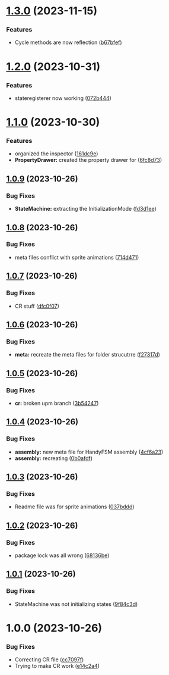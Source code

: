 # [1.3.0](https://github.com/no-slopes/handy-fsm/compare/v1.2.0...v1.3.0) (2023-11-15)


### Features

* Cycle methods are now reflection ([b67bfef](https://github.com/no-slopes/handy-fsm/commit/b67bfef40b57ddd9f3cefede60ea20c668a80545))

# [1.2.0](https://github.com/no-slopes/handy-fsm/compare/v1.1.0...v1.2.0) (2023-10-31)


### Features

* stateregisterer now working ([072b444](https://github.com/no-slopes/handy-fsm/commit/072b44402099d1c151f0a99c4a9a4c488a79a399))

# [1.1.0](https://github.com/no-slopes/handy-fsm/compare/v1.0.9...v1.1.0) (2023-10-30)


### Features

* organized the inspector ([161dc9e](https://github.com/no-slopes/handy-fsm/commit/161dc9e3f591cf278c37fbb37d2e364786013977))
* **PropertyDrawer:** created the property drawer for ([6fc8d73](https://github.com/no-slopes/handy-fsm/commit/6fc8d731404b05cc7bf18b5dab8ec845855f0aa5))

## [1.0.9](https://github.com/no-slopes/handy-fsm/compare/v1.0.8...v1.0.9) (2023-10-26)


### Bug Fixes

* **StateMachine:** extracting the InitializationMode ([fd3d1ee](https://github.com/no-slopes/handy-fsm/commit/fd3d1eedb27f243753eb7b105eeb56971ef79b36))

## [1.0.8](https://github.com/no-slopes/handy-fsm/compare/v1.0.7...v1.0.8) (2023-10-26)


### Bug Fixes

* meta files conflict with sprite animations ([714d471](https://github.com/no-slopes/handy-fsm/commit/714d471c2eb8e8b58888664d8a4445d9b93646d1))

## [1.0.7](https://github.com/no-slopes/handy-fsm/compare/v1.0.6...v1.0.7) (2023-10-26)


### Bug Fixes

* CR stuff ([dfc0f07](https://github.com/no-slopes/handy-fsm/commit/dfc0f07b26b112412254e486fc78107863035d9f))

## [1.0.6](https://github.com/no-slopes/handy-fsm/compare/v1.0.5...v1.0.6) (2023-10-26)


### Bug Fixes

* **meta:** recreate the meta files for folder strucutrre ([f27317d](https://github.com/no-slopes/handy-fsm/commit/f27317d235d82ee6b44087ea4c7eca9611d151e1))

## [1.0.5](https://github.com/no-slopes/handy-fsm/compare/v1.0.4...v1.0.5) (2023-10-26)


### Bug Fixes

* **cr:** broken upm branch ([3b54247](https://github.com/no-slopes/handy-fsm/commit/3b54247ad258b634c2bb343f7ac206a6d6ec8ad7))

## [1.0.4](https://github.com/no-slopes/handy-fsm/compare/v1.0.3...v1.0.4) (2023-10-26)


### Bug Fixes

* **assembly:** new meta file for HandyFSM assembly ([4cf6a23](https://github.com/no-slopes/handy-fsm/commit/4cf6a231f1d47c3eb4a6577c4cdbaba4956cbca1))
* **assembly:** recreating ([0b0afdf](https://github.com/no-slopes/handy-fsm/commit/0b0afdf79fe268a70ebd5461e7807868802399fb))

## [1.0.3](https://github.com/no-slopes/handy-fsm/compare/v1.0.2...v1.0.3) (2023-10-26)


### Bug Fixes

* Readme file was for sprite animations ([037bddd](https://github.com/no-slopes/handy-fsm/commit/037bdddb97ec19d0db2f1842c491b3a5404cf9a2))

## [1.0.2](https://github.com/no-slopes/handy-fsm/compare/v1.0.1...v1.0.2) (2023-10-26)


### Bug Fixes

* package lock was all wrong ([68136be](https://github.com/no-slopes/handy-fsm/commit/68136bea962636fa3ac05b61c54129734958b2ca))

## [1.0.1](https://github.com/no-slopes/handy-fsm/compare/v1.0.0...v1.0.1) (2023-10-26)


### Bug Fixes

* StateMachine was not initializing states ([9f84c3d](https://github.com/no-slopes/handy-fsm/commit/9f84c3d9e9b4f5f7ea9ea28e21cda469ded70d92))

# 1.0.0 (2023-10-26)


### Bug Fixes

* Correcting CR file ([cc7097f](https://github.com/no-slopes/handy-fsm/commit/cc7097fd699a13fb40c35392018474dfb056873c))
* Trying to make CR work ([e14c2a4](https://github.com/no-slopes/handy-fsm/commit/e14c2a45c39c3ce781d228627e300fc14d331903))
